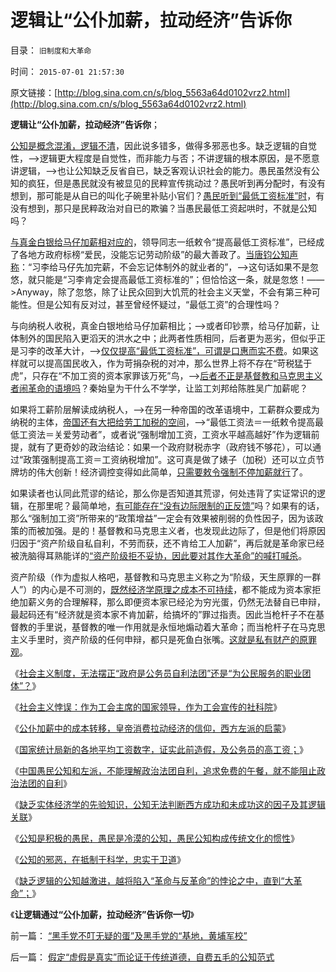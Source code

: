 # 逻辑让“公仆加薪，拉动经济”告诉你

目录： `旧制度和大革命` 

时间： `2015-07-01 21:57:30` 

原文链接：[http://blog.sina.com.cn/s/blog_5563a64d0102vrz2.html](http://blog.sina.com.cn/s/blog_5563a64d0102vrz2.html)

**逻辑让“公仆加薪，拉动经济”告诉你**；

[公知是概念混淆，逻辑不清](../../../2014/12/1/自由人如何与不讲逻辑的人“讲逻辑”？凭什么？.md)，因此说多错多，做得多邪恶也多。缺乏逻辑的自觉性，——>逻辑更大程度是自觉性，而非能力与否；不讲逻辑的根本原因，是不愿意讲逻辑，——>也让公知缺乏反省自已，缺乏客观认识社会的能力。愚民虽然没有公知的疯狂，但是愚民就没有被显见的民粹宣传挑动过？愚民听到再分配时，有没有想到，那可能是从自已的叫化子碗里补贴小官们？[愚民听到“最低工资标准”时](../../../2012/1/24/最低工资法违反经济学规律，对国民有百害无一利.md)，有没有想到，那只是民粹政治对自已的欺骗？当愚民最低工资起哄时，不就是公知吗？

[与真金白银给马仔加薪相对应的](../../../2015/6/18/“基层公务员加薪”是财政更大的（支出／损失／腐败）；.md)，领导同志一纸敕令“提高最低工资标准”，已经成了各地方政府标榜“爱民，没能忘记劳动阶级”的最大善政了。[当唐钧公知声称](http://blog.sina.com.cn/s/blog_5563a64d0102v4r7.html)：“习李给马仔先加完薪，不会忘记体制外的就业者的”，——>这句话如果不是忽悠，就只能是“习李肯定会提高最低工资标准的”；但恰恰这一条，就是忽悠！——>Anyway，除了忽悠，除了让民众回到大饥荒的社会主义天堂，不会有第三种可能性。但是公知有反对过，甚至曾经怀疑过，“最低工资”的合理性吗？

与向纳税人收税，真金白银地给马仔加薪相比；——>或者印钞票，给马仔加薪，让体制外的国民陷入更滔天的洪水之中；此两者性质相同，后者更为恶劣，但似乎正是习李的改革大计，——>[仅仅提高“最低工资标准”，可谓是口惠而实不费](../../../2014/11/12/国民收入定律“就业先于工资，失业重于减薪”.md)。如果这样就可以提高国民收入，作为苛捐杂税的对冲，那么世界上将不存在“苛税猛于虎”，只存在“不加工资的资本家罪该万死”鸟，——>[后者不正是基督教和马克思主义者闹革命的语境吗](../../../2014/4/9/阶级斗争和“人民内部矛盾”互相转化的经济条件.md)？秦始皇为干什么不学学，让监工刘邦给陈胜吴广加薪呢？

如果将工薪阶层解读成纳税人，——>在另一种帝国的改革语境中，工薪群众要成为纳税的主体，[帝国还有大把给劳工加税的空间](../../../2013/1/17/黄仁宇的明代史，实事求是的睁眼瞎.md)，——>“最低工资法＝一纸敕令提高最低工资法＝关爱劳动者”，或者说“强制增加工资，工资水平越高越好”作为逻辑前提，就有了更奇妙的政治结论：如果一个政府财税赤字（政府钱不够花），可以通过“政策强制提高工资＝工资纳税增加”。这可真是做了婊子（加税）还可以立贞节牌坊的伟大创新！经济调控变得如此简单，[只需要敕令强制不停加薪就行](../../../2007/11/15/任何规定劳动者工资福利待遇都对劳动者不利.md)了。

如果读者也认同此荒谬的结论，那么你是否知道其荒谬，何处违背了实证常识的逻辑，在那里呢？最简单地，[有可能存在“没有边际限制的正反馈”](../../../2014/1/14/系统论的“正反馈不具可持续性”命名为“剪刀差定律”.md)吗？如果有的话，那么“强制加工资”所带来的“政策增益”一定会有效果被削弱的负性因子，因为该政策的而被加强。是的！基督教和马克思主义者，也发现此边际了，但是他们将原因归因于“资产阶级自私自利，不劳而获，还不肯给工人加薪”，再后就是革命家已经被洗脑得耳熟能详的[“资产阶级拒不妥协，因此要对其作大革命”的喊打喊杀](../../../2011/10/20/没有私有制就不存在社会分工；马克思主义的自相矛盾；.md)。

资产阶级（作为虚拟人格吧，基督教和马克思主义称之为“阶级，天生原罪的一群人”）的内心是不可测的，[既然经济学原理之成本不可持续](../../../2010/12/30/经济学就是成本学，资本主义即绿色GDP主义.md)，都不能成为资本家拒绝加薪义务的合理解释，那么即便资本家已经沦为穷光蛋，仍然无法替自已申辩，最起码还有“经济就是资本家不肯加薪，给搞坏的”罪过指责。因此当枪杆子不在基督教的手里说，基督教的唯一作用就是永恒地煽动着大革命；而当枪杆子在马克思主义手里时，资产阶级的任何申辩，都只是死鱼白张嘴。[这就是私有财产的原罪观](../../../2007/10/1/从《盐铁论》谈起中国人的私有财产原罪感.md)。

《[社会主义制度，无法摆正“政府是公务员自利法团”还是“为公民服务的职业团体”？](../../../2015/6/22/东西方文明的差别，如何面对凯恩斯主义的荒谬；.md)》

《[社会主义悖误：作为工会主席的国家领导，作为工会宣传的社科院](../../../2015/6/23/作为工会主席的国家领导，作为工会宣传的社科院.md)》

《[公仆加薪中的成本转移，皇帝消费拉动经济的信仰，西方左派的启蒙](../../../2015/6/24/公仆加薪中的成本转移，政治赌博的高杠杆；.md)》

《[国家统计局新的各地平均工资数字，证实此前造假，及公务员的高工资；](../../../2015/6/25/统计局新公布的数字，证实此前造假，及公务员的高工资；.md)》

《[中国愚民公知和左派，不能理解政治法团自利，追求免费的午餐，就不能阻止政治法团的自利](../../../2015/6/26/“公仆加薪，拉动经济”改革论，提醒公众“政府法团的自利特权”.md)》

《[缺乏实体经济学的先验知识，公知无法判断西方成功和未成功这的因子及其逻辑关联](../../../2015/6/27/“公仆加薪，法团自利”正是民粹的政治诉求；.md)》

《[公知是积极的愚民，愚民是冷漠的公知，愚民公知构成传统文化的惯性](../../../2015/6/28/公知是积极的愚民，愚民是冷漠的公知.md)》

《[公知的邪恶，在抵制于科学，忠实于卫道](../../../2015/6/29/公知的邪恶，在抵制于科学，忠实于卫道；.md)》

《[缺乏逻辑的公知越激进，越将陷入“革命与反革命”的悖论之中，直到“大革命”；](../../../2015/6/30/缺乏逻辑的公知，无善能为，无恶不作.md)》

《**让逻辑通过“公仆加薪，拉动经济”告诉你一切**》

前一篇： [“黑手党不叮无疑的蛋”及黑手党的“基地，黄埔军校”](../../../2015/7/31/“黑手党不叮无疑的蛋”及黑手党的“基地，黄埔军校”.md)

后一篇： [假定“虚假是真实”而论证于传统道德，自费五毛的公知范式](../../../2015/6/12/假定“虚假是真实”而论证于传统道德，自费五毛的公知范式.md)

